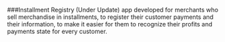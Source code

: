 ###Installment Registry (Under Update)
app developed for merchants who sell merchandise in installments, to register their customer payments and their information, to make it easier for them to recognize their profits and payments state for every customer.
